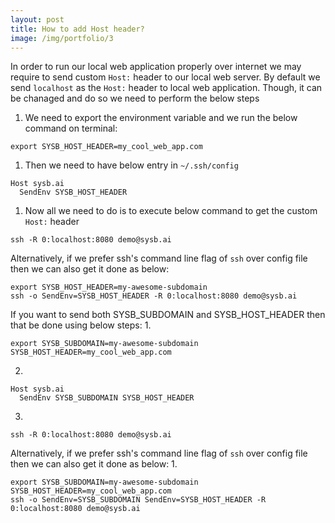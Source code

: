 ```yaml
---
layout: post
title: How to add Host header?
image: /img/portfolio/3
---
```


In order to run our local web application properly over internet we may require to send custom `Host:` header to our local web server. By default we send `localhost` as the `Host:` header to local web application. Though, it can be chanaged and do so we need to perform the below steps
1.  We need to export the environment variable and we run the below command on terminal:
```
export SYSB_HOST_HEADER=my_cool_web_app.com
```
1. Then we need to have below entry in `~/.ssh/config`
```
Host sysb.ai
  SendEnv SYSB_HOST_HEADER
```
1. Now all we need to do is to execute below command to get the custom `Host:` header
```
ssh -R 0:localhost:8080 demo@sysb.ai
```

Alternatively, if we prefer ssh's command line flag of `ssh` over config file then we can also get it done as below:
```
export SYSB_HOST_HEADER=my-awesome-subdomain
ssh -o SendEnv=SYSB_HOST_HEADER -R 0:localhost:8080 demo@sysb.ai
```

If you want to send both SYSB_SUBDOMAIN and SYSB_HOST_HEADER then that be done using below steps:
1. 
```
export SYSB_SUBDOMAIN=my-awesome-subdomain SYSB_HOST_HEADER=my_cool_web_app.com
```
2. 
```
Host sysb.ai
  SendEnv SYSB_SUBDOMAIN SYSB_HOST_HEADER
```
3.
```
ssh -R 0:localhost:8080 demo@sysb.ai
```

Alternatively, if we prefer ssh's command line flag of `ssh` over config file then we can also get it done as below:
1. 
```
export SYSB_SUBDOMAIN=my-awesome-subdomain SYSB_HOST_HEADER=my_cool_web_app.com
ssh -o SendEnv=SYSB_SUBDOMAIN SendEnv=SYSB_HOST_HEADER -R 0:localhost:8080 demo@sysb.ai
```